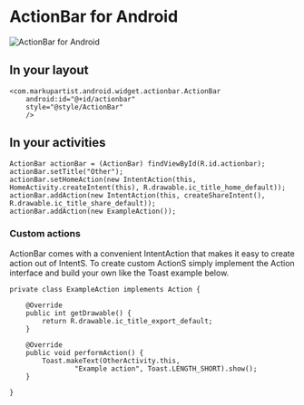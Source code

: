 # ActionBar for Android

![ActionBar for Android](http://markupartist.com/images/actionbar.png "ActionBar for Android")

## In your layout

    <com.markupartist.android.widget.actionbar.ActionBar
	    android:id="@+id/actionbar"
	    style="@style/ActionBar"
        />

## In your activities

    ActionBar actionBar = (ActionBar) findViewById(R.id.actionbar);
    actionBar.setTitle("Other");
    actionBar.setHomeAction(new IntentAction(this, HomeActivity.createIntent(this), R.drawable.ic_title_home_default));
    actionBar.addAction(new IntentAction(this, createShareIntent(), R.drawable.ic_title_share_default));
    actionBar.addAction(new ExampleAction());

### Custom actions

ActionBar comes with a convenient IntentAction that makes it easy to create action out of IntentS. To create custom ActionS simply implement the Action interface and build your own like the Toast example below.

    private class ExampleAction implements Action {

        @Override
        public int getDrawable() {
            return R.drawable.ic_title_export_default;
        }

        @Override
        public void performAction() {
            Toast.makeText(OtherActivity.this,
                    "Example action", Toast.LENGTH_SHORT).show();
        }

    }

